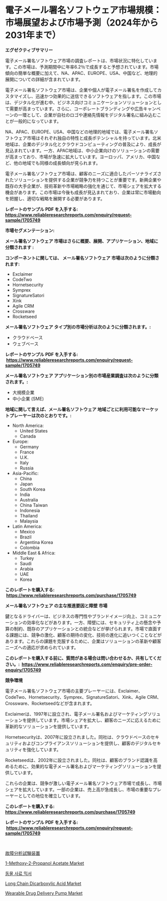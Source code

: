 <p><h1>電子メール署名ソフトウェア市場規模：市場展望および市場予測（2024年から2031年まで）</h1></p><p><strong>エグゼクティブサマリー</strong></p>
<p><p>電子メール署名ソフトウェア市場の調査レポートは、市場状況に特化しています。この市場は、予測期間中に年率6.2％で成長すると予想されています。市場傾向の簡単な概要に加えて、NA、APAC、EUROPE、USA、中国など、地理的展開についての詳細が含まれています。</p><p>電子メール署名ソフトウェア市場は、企業や個人が電子メール署名を作成してカスタマイズし、迅速かつ効果的に送信できるソフトウェアを指します。この市場は、デジタル化が進む中、ビジネス向けコミュニケーションソリューションとして需要が高まっています。さらに、コーポレートブランディングや広告キャンペーンの一環として、企業が自社のロゴや連絡先情報をデジタル署名に組み込むことが一般的になっています。</p><p>NA、APAC、EUROPE、USA、中国などの地理的地域では、電子メール署名ソフトウェア市場はそれぞれ独自の特性と成長ポテンシャルを持っています。北米地域は、企業のデジタル化とクラウドコンピューティングの普及により、成長が見込まれています。一方、APAC地域は、中小企業向けのソリューションの需要が高まっており、市場が急速に拡大しています。ヨーロッパ、アメリカ、中国など、他の地域でも同様の成長傾向が見られます。</p><p>電子メール署名ソフトウェア市場は、顧客のニーズに適合したパーソナライズされたソリューションを提供する企業が競争力を持つことが重要です。新興企業や既存の大手企業が、技術革新や市場戦略の強化を通じて、市場シェアを拡大する機会があります。この市場は今後も成長が見込まれており、企業は常に市場動向を把握し、適切な戦略を展開する必要があります。</p></p>
<p><strong>レポートのサンプル PDF を入手する: <a href="https://www.reliableresearchreports.com/enquiry/request-sample/1705749">https://www.reliableresearchreports.com/enquiry/request-sample/1705749</a></strong></p>
<p><strong>市場セグメンテーション:</strong></p>
<p><strong> メール署名ソフトウェア 市場はさらに概要、展開、アプリケーション、地域に分類されます :</strong></p>
<p><strong>コンポーネントに関しては、 メール署名ソフトウェア 市場は次のように分類されます: &nbsp;</strong></p>
<p><ul><li>Exclaimer</li><li>CodeTwo</li><li>Hornetsecurity</li><li>Symprex</li><li>SignatureSatori</li><li>Xink</li><li>Agile CRM</li><li>Crossware</li><li>Rocketseed</li></ul></p>
<p><strong> メール署名ソフトウェア タイプ別の市場分析は次のように分類されます。:</strong></p>
<p><ul><li>クラウドベース</li><li>ウェブベース</li></ul></p>
<p><strong>レポートのサンプル PDF を入手する: &nbsp;<a href="https://www.reliableresearchreports.com/enquiry/request-sample/1705749">https://www.reliableresearchreports.com/enquiry/request-sample/1705749</a></strong></p>
<p><strong> メール署名ソフトウェア アプリケーション別の市場産業調査は次のように分類されます。:</strong></p>
<p><ul><li>大規模企業</li><li>中小企業 (SME)</li></ul></p>
<p><strong>地域に関して言えば、メール署名ソフトウェア 地域ごとに利用可能なマーケットプレーヤーは次のとおりです。:</strong></p>
<p><ul>
    <li>
        North America:
        <ul>
            <li>United States</li>
            <li>Canada</li>
        </ul>
    </li>
    <li>
        Europe:
        <ul>
            <li>Germany</li>
            <li>France</li>
            <li>U.K.</li>
            <li>Italy</li>
            <li>Russia</li>
        </ul>
    </li>
    <li>
        Asia-Pacific:
        <ul>
            <li>China</li>
            <li>Japan</li>
            <li>South Korea</li>
            <li>India</li>
            <li>Australia</li>
            <li>China Taiwan</li>
            <li>Indonesia</li>
            <li>Thailand</li>
            <li>Malaysia</li>
        </ul>
    </li>
    <li>
        Latin America:
        <ul>
            <li>Mexico</li>
            <li>Brazil</li>
            <li>Argentina Korea</li>
            <li>Colombia</li>
        </ul>
    </li>
    <li>
        Middle East & Africa:
        <ul>
            <li>Turkey</li>
            <li>Saudi</li>
            <li>Arabia</li>
            <li>UAE</li>
            <li>Korea</li>
        </ul>
    </li>
    </ul></p>
<p><strong>このレポートを購入する: &nbsp;<a href="https://www.reliableresearchreports.com/purchase/1705749">https://www.reliableresearchreports.com/purchase/1705749</a></strong></p>
<p><strong>メール署名ソフトウェア の主な推進要因と障壁 市場</strong></p>
<p><p>鍵となるドライバーは、ビジネスの専門性やブランドイメージ向上、コミュニケーションの効率化などがあります。一方、障壁には、セキュリティ上の懸念や予算の制約、既存のアプリケーションとの統合などが挙げられます。市場で直面する課題には、競争の激化、顧客の期待の変化、技術の進化に追いつくことなどがあります。これらの課題を克服するために、企業はソリューションの革新や顧客ニーズへの適応が求められています。</p></p>
<p><strong>このレポートを購入する前に、質問がある場合は問い合わせるか、共有してください。:&nbsp; <a href="https://www.reliableresearchreports.com/enquiry/pre-order-enquiry/1705749">https://www.reliableresearchreports.com/enquiry/pre-order-enquiry/1705749</a></strong></p>
<p><strong>競争環境</strong></p>
<p><p>電子メール署名ソフトウェア市場の主要プレーヤーには、Exclaimer、CodeTwo、Hornetsecurity、Symprex、SignatureSatori、Xink、Agile CRM、Crossware、Rocketseedなどが含まれます。 </p><p>Exclaimerは、1997年に設立され、電子メール署名およびマーケティングソリューションを提供しています。市場シェアを拡大し、顧客のニーズに応えるために革新的なソリューションを提供しています。 </p><p>Hornetsecurityは、2007年に設立されました。同社は、クラウドベースのセキュリティおよびコンプライアンスソリューションを提供し、顧客のデジタルセキュリティを強化しています。 </p><p>Rocketseedは、2002年に設立されました。同社は、顧客のブランド認識を高めるために、効果的な電子メール署名およびマーケティングソリューションを提供しています。 </p><p>これらの企業は、競争が激しい電子メール署名ソフトウェア市場で成長し、市場シェアを拡大しています。一部の企業は、売上高が急成長し、市場の重要なプレーヤーとしての地位を確立しています。</p></p>
<p><strong>このレポートを購入する: &nbsp; <a href="https://www.reliableresearchreports.com/purchase/1705749">https://www.reliableresearchreports.com/purchase/1705749</a></strong></p>
<p><strong>レポートのサンプル PDF を入手する: &nbsp;<a href="https://www.reliableresearchreports.com/enquiry/request-sample/1705749">https://www.reliableresearchreports.com/enquiry/request-sample/1705749</a></strong><strong></strong></p>
<p>&nbsp;</p>
<p><p><a href="https://medium.com/@yaren_68-91/%E6%95%85%E9%9A%9C%E5%88%86%E6%9E%90%E3%83%86%E3%82%B9%E3%83%88%E6%A9%9F%E5%99%A8%E5%B8%82%E5%A0%B4-2031%E5%B9%B4%E3%81%BE%E3%81%A7%E3%81%AE%E6%88%90%E5%8A%9F%E3%81%97%E3%81%9F%E3%83%93%E3%82%B8%E3%83%8D%E3%82%B9%E6%88%A6%E7%95%A5%E4%BA%88%E6%B8%AC%E3%81%AE%E9%8D%B5-c60ee11f3b3c">故障分析試験装置</a></p><p><a href="https://github.com/angelajermaine/Market-Research-Report-List-2/blob/main/1-methoxy-2-propanol-acetate-market.md">1-Methoxy-2-Propanol Acetate Market</a></p><p><a href="https://medium.com/@louisa_aug08/%EB%8F%99%EB%AC%BC-%EC%82%AC%EB%A3%8C-%EB%AF%B9%EC%84%9C-%EC%8B%9C%EC%9E%A5-%EB%B6%84%EC%84%9D-%EC%84%B8%EA%B3%84-%EC%82%B0%EC%97%85-%EC%A0%84%EB%A7%9D-%EB%B0%8F-%EC%98%88%EC%B8%A1-2024%EB%85%84%EB%B6%80%ED%84%B0-2031%EB%85%84%EA%B9%8C%EC%A7%80-79b8897ea6cf">동물 사료 믹서</a></p><p><a href="https://view.publitas.com/reportprime-1/long-chain-dicarboxylic-acid-market-size-growth-outlook-from-2024-to-2031-projecting-at-markets-trends-analysis-by-application-regional-outlook-and-revenue/">Long Chain Dicarboxylic Acid Market</a></p><p><a href="https://github.com/beatblasta/Market-Research-Report-List-2/blob/main/wearable-drug-delivery-pump-market.md">Wearable Drug Delivery Pump Market</a></p></p>